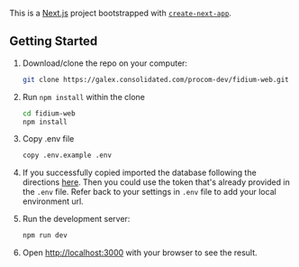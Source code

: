 This is a [Next.js](https://nextjs.org/) project bootstrapped with [`create-next-app`](https://github.com/vercel/next.js/tree/canary/packages/create-next-app).

## Getting Started

1. Download/clone the repo on your computer:

   ```bash
   git clone https://galex.consolidated.com/procom-dev/fidium-web.git
   ```
2. Run `npm install` within the clone
    ```bash 
    cd fidium-web
    npm install
   ```
3. Copy .env file
    ```bash
    copy .env.example .env
    ```
4. If you successfully copied imported the database following the directions [here](https://galex.consolidated.com/procom-dev/fidium-craft-import). Then you could use the token that's already provided in the `.env` file. Refer back to your settings in `.env` file to add your local environment url.
5. Run the development server:
    ```bash
    npm run dev
    ```
6. Open [http://localhost:3000](http://localhost:3000) with your browser to see the result.

